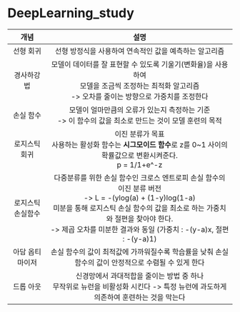 # DeepLearning_study

|       개념        |                             설명                             |
| :---------------: | :----------------------------------------------------------: |
|     선형 회귀     |    선형 방정식을 사용하여 연속적인 값을 예측하는 알고리즘    |
|    경사하강법     | 모델이 데이터를 잘 표현할 수 있도록 기울기(변화율)을 사용하여 <br />모델을 조금씩 조정하는 최적화 알고리즘 <br />-> 오차를 줄이는 방향으로 가중치를 조정한다 |
|     손실 함수     | 모델이 얼마만큼의 오류가 있는지 측정하는 기준 <br />-> 이 함수의 값을 최소로 만드는 것이 모델 훈련의 목적 |
|   로지스틱 회귀   | 이진 분류가 목표<br />사용하는 활성화 함수는 **시그모이드 함수**로 z를 0~1 사이의 확률값으로 변환시켜준다. <br />p = 1/1+e^-z |
| 로지스틱 손실함수 | 다중분류를 위한 손실 함수인 크로스 엔트로피 손실 함수의 이진 분류 버전<br />-> L = -(ylog(a) + (1-y)log(1-a)<br />미분을 통해 로지스틱 손실 함수의 값을 최소로 하는 가중치와 절편을 찾아야 한다. <br />-> 제곱 오차를 미분한 결과와 동일 (가중치 : -(y-a)x, 절편 : -(y-a)1) |
|  아담 옵티마이저  | 손실 함수의 값이 최적값에 가까워질수록 학습률을 낮춰 손실 함수의 값이 안정적으로 수렴될 수 있게 한다 |
|     드롭 아웃     | 신경망에서 과대적합을 줄이는 방법 중 하나<br /> 무작위로 뉴런을 비활성화 시킨다 -> 특정 뉴런에 과도하게 의존하여 훈련하는 것을 막는다 |
